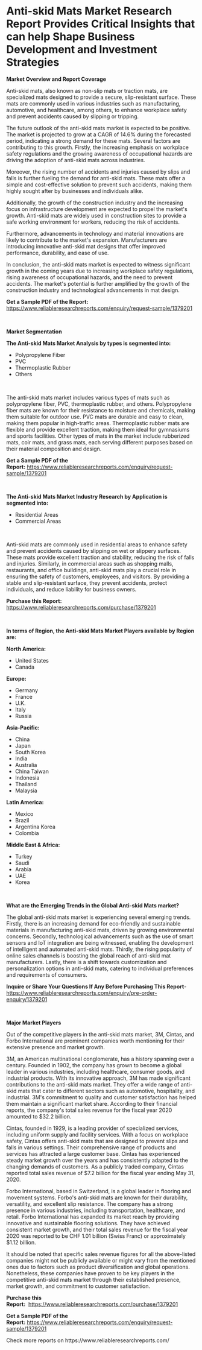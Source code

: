 <p><h1>Anti-skid Mats Market Research Report Provides Critical Insights that can help Shape Business Development and Investment Strategies</h1></p><p><strong>Market Overview and Report Coverage</strong></p>
<p><p>Anti-skid mats, also known as non-slip mats or traction mats, are specialized mats designed to provide a secure, slip-resistant surface. These mats are commonly used in various industries such as manufacturing, automotive, and healthcare, among others, to enhance workplace safety and prevent accidents caused by slipping or tripping.</p><p>The future outlook of the anti-skid mats market is expected to be positive. The market is projected to grow at a CAGR of 14.6% during the forecasted period, indicating a strong demand for these mats. Several factors are contributing to this growth. Firstly, the increasing emphasis on workplace safety regulations and the growing awareness of occupational hazards are driving the adoption of anti-skid mats across industries.</p><p>Moreover, the rising number of accidents and injuries caused by slips and falls is further fueling the demand for anti-skid mats. These mats offer a simple and cost-effective solution to prevent such accidents, making them highly sought after by businesses and individuals alike.</p><p>Additionally, the growth of the construction industry and the increasing focus on infrastructure development are expected to propel the market's growth. Anti-skid mats are widely used in construction sites to provide a safe working environment for workers, reducing the risk of accidents.</p><p>Furthermore, advancements in technology and material innovations are likely to contribute to the market's expansion. Manufacturers are introducing innovative anti-skid mat designs that offer improved performance, durability, and ease of use.</p><p>In conclusion, the anti-skid mats market is expected to witness significant growth in the coming years due to increasing workplace safety regulations, rising awareness of occupational hazards, and the need to prevent accidents. The market's potential is further amplified by the growth of the construction industry and technological advancements in mat design.</p></p>
<p><strong>Get a Sample PDF of the Report:</strong> <a href="https://www.reliableresearchreports.com/enquiry/request-sample/1379201">https://www.reliableresearchreports.com/enquiry/request-sample/1379201</a></p>
<p>&nbsp;</p>
<p><strong>Market Segmentation</strong></p>
<p><strong>The Anti-skid Mats Market Analysis by types is segmented into:</strong></p>
<p><ul><li>Polypropylene Fiber</li><li>PVC</li><li>Thermoplastic Rubber</li><li>Others</li></ul></p>
<p>&nbsp;</p>
<p><p>The anti-skid mats market includes various types of mats such as polypropylene fiber, PVC, thermoplastic rubber, and others. Polypropylene fiber mats are known for their resistance to moisture and chemicals, making them suitable for outdoor use. PVC mats are durable and easy to clean, making them popular in high-traffic areas. Thermoplastic rubber mats are flexible and provide excellent traction, making them ideal for gymnasiums and sports facilities. Other types of mats in the market include rubberized mats, coir mats, and grass mats, each serving different purposes based on their material composition and design.</p></p>
<p><strong>Get a Sample PDF of the Report:</strong>&nbsp;<a href="https://www.reliableresearchreports.com/enquiry/request-sample/1379201">https://www.reliableresearchreports.com/enquiry/request-sample/1379201</a></p>
<p>&nbsp;</p>
<p><strong>The Anti-skid Mats Market Industry Research by Application is segmented into:</strong></p>
<p><ul><li>Residential Areas</li><li>Commercial Areas</li></ul></p>
<p>&nbsp;</p>
<p><p>Anti-skid mats are commonly used in residential areas to enhance safety and prevent accidents caused by slipping on wet or slippery surfaces. These mats provide excellent traction and stability, reducing the risk of falls and injuries. Similarly, in commercial areas such as shopping malls, restaurants, and office buildings, anti-skid mats play a crucial role in ensuring the safety of customers, employees, and visitors. By providing a stable and slip-resistant surface, they prevent accidents, protect individuals, and reduce liability for business owners.</p></p>
<p><strong>Purchase this Report:</strong>&nbsp; <a href="https://www.reliableresearchreports.com/purchase/1379201">https://www.reliableresearchreports.com/purchase/1379201</a></p>
<p>&nbsp;</p>
<p><strong>In terms of Region, the Anti-skid Mats Market Players available by Region are:</strong></p>
<p>
    <p> <strong> North America: </strong>
        <ul>
            <li>United States</li>
            <li>Canada</li>
        </ul>
        </p> 
    <p> <strong> Europe: </strong>
        <ul>
            <li>Germany</li>
            <li>France</li>
            <li>U.K.</li>
            <li>Italy</li>
            <li>Russia</li>
        </ul>
        </p> 
    <p> <strong> Asia-Pacific: </strong>
        <ul>
            <li>China</li>
            <li>Japan</li>
            <li>South Korea</li>
            <li>India</li>
            <li>Australia</li>
            <li>China Taiwan</li>
            <li>Indonesia</li>
            <li>Thailand</li>
            <li>Malaysia</li>
        </ul>
        </p> 
    <p> <strong> Latin America: </strong>
        <ul>
            <li>Mexico</li>
            <li>Brazil</li>
            <li>Argentina Korea</li>
            <li>Colombia</li>
        </ul>
        </p> 
    <p> <strong> Middle East & Africa: </strong>
        <ul>
            <li>Turkey</li>
            <li>Saudi</li>
            <li>Arabia</li>
            <li>UAE</li>
            <li>Korea</li>
        </ul>
    </p>
    </p>
<p>&nbsp;</p>
<p><strong>What are the Emerging Trends in the Global Anti-skid Mats market?</strong></p>
<p><p>The global anti-skid mats market is experiencing several emerging trends. Firstly, there is an increasing demand for eco-friendly and sustainable materials in manufacturing anti-skid mats, driven by growing environmental concerns. Secondly, technological advancements such as the use of smart sensors and IoT integration are being witnessed, enabling the development of intelligent and automated anti-skid mats. Thirdly, the rising popularity of online sales channels is boosting the global reach of anti-skid mat manufacturers. Lastly, there is a shift towards customization and personalization options in anti-skid mats, catering to individual preferences and requirements of consumers.</p></p>
<p><strong>Inquire or Share Your Questions If Any Before Purchasing This Report</strong>- <a href="https://www.reliableresearchreports.com/enquiry/pre-order-enquiry/1379201">https://www.reliableresearchreports.com/enquiry/pre-order-enquiry/1379201</a></p>
<p>&nbsp;</p>
<p><strong>Major Market Players</strong></p>
<p><p>Out of the competitive players in the anti-skid mats market, 3M, Cintas, and Forbo International are prominent companies worth mentioning for their extensive presence and market growth.</p><p>3M, an American multinational conglomerate, has a history spanning over a century. Founded in 1902, the company has grown to become a global leader in various industries, including healthcare, consumer goods, and industrial products. With its innovative approach, 3M has made significant contributions to the anti-skid mats market. They offer a wide range of anti-skid mats that cater to different sectors such as automotive, hospitality, and industrial. 3M's commitment to quality and customer satisfaction has helped them maintain a significant market share. According to their financial reports, the company's total sales revenue for the fiscal year 2020 amounted to $32.2 billion.</p><p>Cintas, founded in 1929, is a leading provider of specialized services, including uniform supply and facility services. With a focus on workplace safety, Cintas offers anti-skid mats that are designed to prevent slips and falls in various settings. Their comprehensive range of products and services has attracted a large customer base. Cintas has experienced steady market growth over the years and has consistently adapted to the changing demands of customers. As a publicly traded company, Cintas reported total sales revenue of $7.2 billion for the fiscal year ending May 31, 2020.</p><p>Forbo International, based in Switzerland, is a global leader in flooring and movement systems. Forbo's anti-skid mats are known for their durability, versatility, and excellent slip resistance. The company has a strong presence in various industries, including transportation, healthcare, and retail. Forbo International has expanded its market reach by providing innovative and sustainable flooring solutions. They have achieved consistent market growth, and their total sales revenue for the fiscal year 2020 was reported to be CHF 1.01 billion (Swiss Franc) or approximately $1.12 billion.</p><p>It should be noted that specific sales revenue figures for all the above-listed companies might not be publicly available or might vary from the mentioned ones due to factors such as product diversification and global operations. Nonetheless, these companies have proven to be key players in the competitive anti-skid mats market through their established presence, market growth, and commitment to customer satisfaction.</p></p>
<p><strong>Purchase this Report:</strong>&nbsp;&nbsp;<a href="https://www.reliableresearchreports.com/purchase/1379201">https://www.reliableresearchreports.com/purchase/1379201</a></p>
<p></p>
<p><strong>Get a Sample PDF of the Report:</strong>&nbsp;<a href="https://www.reliableresearchreports.com/enquiry/request-sample/1379201">https://www.reliableresearchreports.com/enquiry/request-sample/1379201</a></p>
<p>Check more reports on https://www.reliableresearchreports.com/</p>